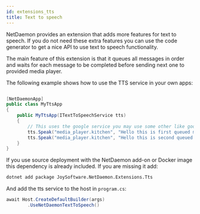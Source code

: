 ```yaml
---
id: extensions_tts
title: Text to speech
---
```


NetDaemon provides an extension that adds more features for text to speech. If you do not need these extra features you can use the code generator to get a nice API to use text to speech functionality.

The main feature of this extension is that it queues all messages in order and waits for each message to be completed before sending next one to provided media player.

The following example shows how to use the TTS service in your own apps:

```csharp

[NetDaemonApp]
public class MyTtsApp
{
    public MyTtsApp(ITextToSpeechService tts)
    {
        // This uses the google service you may use some other like google cloud version, google_cloud_say
        tts.Speak("media_player.kitchen", "Hello this is first queued message", "google_say"); 
        tts.Speak("media_player.kitchen", "Hello this is second queued message", "google_say"); 
    }
}

```

If you use source deployment with the NetDaemon add-on or Docker image this dependency is already included. If you are missing it add:

```cmd
dotnet add package JoySoftware.NetDaemon.Extensions.Tts
```

And add the tts service to the host in `program.cs`:

```csharp
await Host.CreateDefaultBuilder(args)
        .UseNetDaemonTextToSpeech()
```
